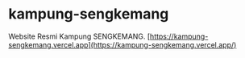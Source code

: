 # kampung-sengkemang
Website Resmi Kampung SENGKEMANG.
[https://kampung-sengkemang.vercel.app](https://kampung-sengkemang.vercel.app/)